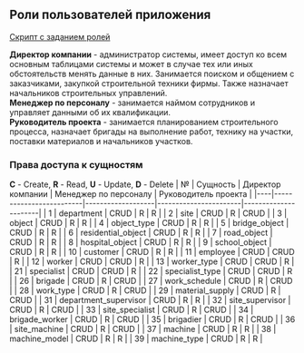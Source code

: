 ## Роли пользователей приложения

[Скрипт с заданием ролей](../script/03-roles.sql)

**Директор компании** - администратор системы, имеет доступ ко всем основным таблицами системы и может в случае тех или иных обстоятельств менять данные в них. Занимается поиском и общением с заказчиками, закупкой строительной техники фирмы. Также назначает начальников строительных управлений.\
**Менеджер по персоналу** - занимается наймом сотрудников и управляет данными об их квалификации.\
**Руководитель проекта** - занимается планированием строительного процесса, назначает бригады на выполнение работ, технику на участки, поставки материалов и начальников участков.

### Права доступа к сущностям
**C** - Create, **R** - Read, **U** - Update, **D** - Delete
| №  | Сущность                | Директор компании | Менеджер по персоналу | Руководитель проекта |
|----|-------------------------|-------------------|-----------------------|----------------------|
|  1 | department              | CRUD              | R                  | R                 |
|  2 | site                    | CRUD              | R                  | CRUD                 |
|  3 | object                  | CRUD              | R                  | R                 |
|  4 | object_type             | CRUD              | R                  | R                 |
|  5 | bridge_object           | CRUD              | R                  | R                 |
|  6 | residential_object      | CRUD              | R                  | R                 |
|  7 | road_object             | CRUD              | R                  | R                 |
|  8 | hospital_object         | CRUD              | R                  | R                 |
|  9 | school_object           | CRUD              | R                  | R                 |
| 10 | customer                | CRUD              | R                  | R                 |
| 11 | employee                | CRUD              | CRUD               | R                 |
| 12 | worker                  | CRUD              | CRUD               | R                 |
| 13 | worker_type             | CRUD              | CRUD               | R                 |
| 21 | specialist              | CRUD              | CRUD               | R                 |
| 22 | specialist_type         | CRUD              | CRUD               | R                 |
| 26 | brigade                 | CRUD              | R                  | CRUD                 |
| 27 | work_schedule           | CRUD              | R                  | CRUD                 |
| 28 | work_type               | CRUD              | R                  | CRUD                 |
| 29 | material_supply         | CRUD              | R                  | CRUD                 |
| 31 | department_supervisor   | CRUD              | R                  | R                 |
| 32 | site_supervisor         | CRUD              | R                  | CRUD                 |
| 33 | site_specialist         | CRUD              | R                  | CRUD                 |
| 34 | brigade_worker          | CRUD              | R                  | CRUD                 |
| 35 | brigadier               | CRUD              | R                  | CRUD                 |
| 36 | site_machine            | CRUD              | R                  | CRUD                 |
| 37 | machine                 | CRUD              | R                  | R                 |
| 38 | machine_model           | CRUD              | R                  | R                 |
| 39 | machine_type            | CRUD              | R                  | R                 |
